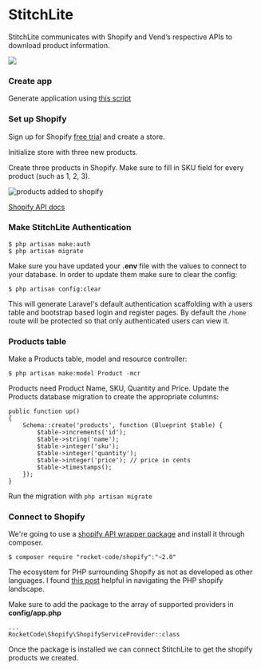 StitchLite
===

StitchLite communicates with Shopify and Vend’s respective APIs to download product information.

![](https://i.imgur.com/BbyOEKd.png)

### Create app 

Generate application using [this script](https://gist.github.com/connor11528/fcfbdb63bc9633a54f40f0a66e3d3f2e)

### Set up Shopify

Sign up for Shopify [free trial](https://www.shopify.com/) and create a store.

Initialize store with three new products.

Create three products in Shopify. Make sure to fill in SKU field for every product (such as 1, 2, 3).

![products added to shopify](https://i.imgur.com/undefined.png)

[Shopify API docs](https://help.shopify.com/api/getting-started/api-credentials#generate-private-app-credentials)

### Make StitchLite Authentication

```
$ php artisan make:auth
$ php artisan migrate
```

Make sure you have updated your **.env** file with the values to connect to your database. In order to update them make sure to clear the config:

```
$ php artisan config:clear
```

This will generate Laravel's default authentication scaffolding with a users table and bootstrap based login and register pages. By default the `/home` route will be protected so that only authenticated users can view it.

### Products table

Make a Products table, model and resource controller:

```
$ php artisan make:model Product -mcr  
```

Products need Product Name, SKU, Quantity and Price. Update the Products database migration to create the appropriate columns:

```
public function up()
{
    Schema::create('products', function (Blueprint $table) {
        $table->increments('id');
        $table->string('name');
        $table->integer('sku');
        $table->integer('quantity');
        $table->integer('price'); // price in cents
        $table->timestamps();
    });
}
```

Run the migration with `php artisan migrate`

### Connect to Shopify 

We're going to use a [shopify API wrapper package](https://github.com/joshrps/laravel-shopify-API-wrapper) and install it through composer.

```
$ composer require "rocket-code/shopify":"~2.0"
```

The ecosystem for PHP surrounding Shopify as not as developed as other languages. I found [this post](http://gavinballard.com/building-shopify-apps-with-php/) helpful in navigating the PHP shopify landscape. 

Make sure to add the package to the array of supported providers in **config/app.php**

```
...
RocketCode\Shopify\ShopifyServiceProvider::class
```

Once the package is installed we can connect StitchLite to get the shopify products we created.







